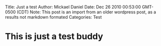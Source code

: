 Title: Just a test
Author: Mickael Daniel
Date: Dec 26 2010 00:53:00 GMT-0500 (CDT)
Note: This post is an import from an older wordpress post, as a results not markdown formated
Categories: Test



# This is just a test buddy